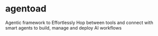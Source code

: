 # agentoad
Agentic framework to Effortlessly Hop between tools and connect with smart agents to build, manage and deploy AI workflows
